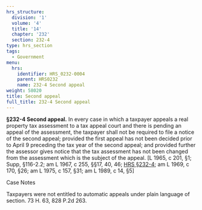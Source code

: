 ```yaml
---
hrs_structure:
  division: '1'
  volume: '4'
  title: '14'
  chapter: '232'
  section: 232-4
type: hrs_section
tags:
  - Government
menu:
  hrs:
    identifier: HRS_0232-0004
    parent: HRS0232
    name: 232-4 Second appeal
weight: 58020
title: Second appeal
full_title: 232-4 Second appeal
---
```

**§232-4 Second appeal.** In every case in which a taxpayer appeals a real property tax assessment to a tax appeal court and there is pending an appeal of the assessment, the taxpayer shall not be required to file a notice of the second appeal; provided the first appeal has not been decided prior to April 9 preceding the tax year of the second appeal; and provided further the assessor gives notice that the tax assessment has not been changed from the assessment which is the subject of the appeal. [L 1965, c 201, §1; Supp, §116-2.2; am L 1967, c 255, §§17, 40, 46; [HRS §232-4](/title-14/chapter-232/section-232-4/); am L 1969, c 170, §26; am L 1975, c 157, §31; am L 1989, c 14, §5]

Case Notes

Taxpayers were not entitled to automatic appeals under plain language of section. 73 H. 63, 828 P.2d 263.